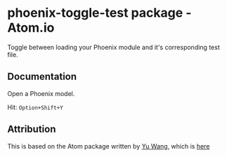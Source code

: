 # phoenix-toggle-test package - Atom.io

Toggle between loading your Phoenix module and it's corresponding test file.

## Documentation

Open a Phoenix model.

Hit: `Option+Shift+Y`

## Attribution

This is based on the Atom package written by [Yu Wang](https://atom.io/users/wangyuhere), which is [here](https://atom.io/packages/rails-rspec)
